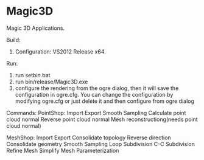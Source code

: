 # Magic3D
Magic 3D Applications.

Build:
1. Configuration: VS2012 Release x64.

Run:
1. run setbin.bat
2. run bin/release/Magic3D.exe
3. configure the rendering from the ogre dialog, then it will save the configuration in ogre.cfg. You can change the configuration by modifying ogre.cfg or just delete it and then configure from ogre dialog

Commands:
PointShop:
Import
Export
Smooth
Sampling
Calculate point cloud normal
Reverse point cloud normal
Mesh reconstructiong(needs point cloud normal)

MeshShop:
Import
Export
Consolidate topology
Reverse direction
Consolidate geometry
Smooth
Sampling
Loop Subdivision
C-C Subdivision
Refine Mesh
Simplify Mesh
Parameterization

